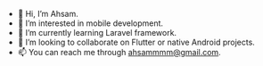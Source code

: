- 👋 Hi, I’m Ahsam.
- 👀 I’m interested in mobile development.
- 🌱 I’m currently learning Laravel framework.
- 💞️ I’m looking to collaborate on Flutter or native Android projects.
- 📫 You can reach me through ahsammmm@gmail.com.

<!---
ahsam-hs/ahsam-hs is a ✨ special ✨ repository because its `README.md` (this file) appears on your GitHub profile.
You can click the Preview link to take a look at your changes.
--->
